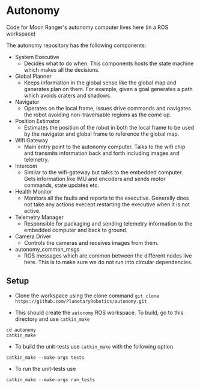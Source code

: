 # Autonomy
Code for Moon Ranger's autonomy computer lives here (in a ROS workspace)

The autonomy repository has the following components:
- System Executive
  - Decides what to do when. This components hosts the state machine which makes all the decisions.
- Global Planner
  - Keeps information in the global sense like the global map and generates plan on them. For example, given a goal generates a path which avoids craters and shadows.
- Navigator
  - Operates on the local frame, issues drive commands and navigates the robot avoiding non-traversable regions as the come up.
- Position Estimator
  - Estimates the position of the robot in both the local frame to be used by the navigator and global frame to reference the global map.
- Wifi Gateway
  - Main entry point to the autonomy computer. Talks to the wifi chip and transmits information back and forth including images and telemetry.
- Intercom
  - Similar to the wifi-gateway but talks to the embedded computer. Gets information like IMU and encoders and sends motor commands, state updates etc. 
- Health Monitor
  - Monitors all the faults and reports to the executive. Generally does not take any actions execept restarting the executive when it is not active.
- Telemetry Manager 
  - Responsible for packaging and sending telemetry information to the embedded computer and back to ground.
- Camera Driver
  - Controls the cameras and receives images from them.
- autonomy_common_msgs
  - ROS messages which are common between the different nodes live here. This is to make sure we do not run into circular dependencies.

## Setup
- Clone the workspace using the clone command
`git clone https://github.com/PlanetaryRobotics/autonomy.git`

- This should create the `autonomy` ROS workspace. To build, go to this directory and use `catkin_make`
```
cd autonomy
catkin_make
```

- To build the unit-tests use `catkin_make` with the following option
```
catkin_make --make-args tests
```

- To run the unit-tests use
```
catkin_make --make-args run_tests
```


